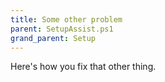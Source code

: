 ```yaml
---
title: Some other problem
parent: SetupAssist.ps1
grand_parent: Setup
---
```


Here's how you fix that other thing.

